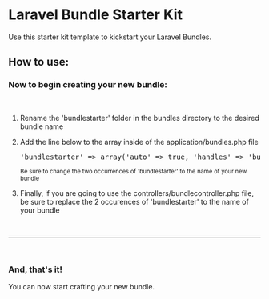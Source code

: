 Laravel Bundle Starter Kit
========

Use this starter kit template to kickstart your Laravel Bundles.	

## How to use:

<h3>Now to begin creating your new bundle:</h3><br />

<ol>
	<li>
		<p>Rename the 'bundlestarter' folder in the bundles directory to the desired bundle name</p>
	</li>
	<li>
		<p>Add the line below to the array inside of the application/bundles.php file</p>
		<pre>'bundlestarter' => array('auto' => true, 'handles' => 'bundlestarter'),</pre>
		<small>Be sure to change the two occurrences of 'bundlestarter' to the name of your new bundle</small>
	</li>
	<li>
		<p>Finally, if you are going to use the controllers/bundlecontroller.php file, be sure to replace the 2 occurences of 'bundlestarter' to the name of your bundle</p>
	</li>
</ol>

<br /><hr /><br />

<h3>And, that's it!</h3>
<p>You can now start crafting your new bundle.</p>